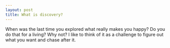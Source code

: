 ```yaml
---
layout: post
title: What is discovery?
---
```

When was the last time you explored what really makes you happy? Do you do that for a living? Why not? I like to think of it as a challenge to figure out what you want and chase after it.
